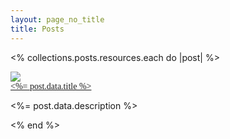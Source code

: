 ```yaml
---
layout: page_no_title
title: Posts
---
```


<% collections.posts.resources.each do |post| %>
  <article class="post-article">
    <img src="<%= post.data.image %>">
    <div>
      <a href="<%= post.relative_url %>" style="font-family:'Merriweather';">
        <%= post.data.title %>
      </a>
      <p><%= post.data.description %></p>
    </div>
  </article>
<% end %>
